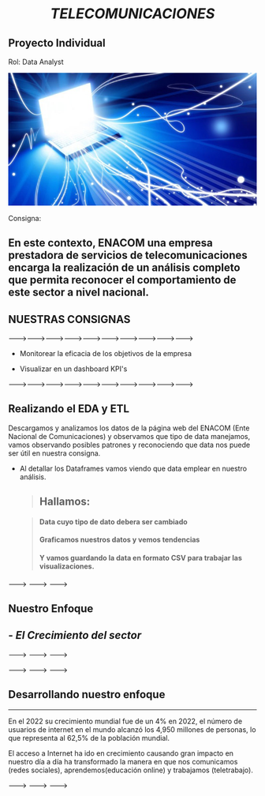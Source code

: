 # <center>***TELECOMUNICACIONES*** </center>

## Proyecto Individual

Rol: Data Analyst


<img src="https://github.com/MelissaContreras/ENACOM---Internet-Accesibility/blob/main/Conexion-Internet.jpg?raw=true" >



Consigna: 
 
En este contexto, ENACOM una empresa prestadora de servicios de telecomunicaciones encarga la realización de un análisis completo que permita reconocer el comportamiento de este sector a nivel nacional. 
 ---


## NUESTRAS CONSIGNAS

--->--->--->--->--->--->--->--->--->--->

 - Monitorear la eficacia de los objetivos de la empresa

 - Visualizar en un dashboard KPI's 

 

--->--->--->--->--->--->--->--->--->--->

## Realizando el EDA y ETL

 Descargamos y analizamos los datos de la página web del ENACOM (Ente Nacional de Comunicaciones) y observamos que tipo de data manejamos, vamos observando posibles patrones y reconociendo que data nos puede ser útil en nuestra consigna.

  
 - Al detallar los Dataframes vamos viendo que data emplear en nuestro análisis.

    > ## Hallamos:
    
    > #### Data cuyo tipo de dato debera ser cambiado 
    > #### Graficamos nuestros datos y vemos tendencias
    > #### Y vamos guardando la data en formato CSV para trabajar las visualizaciones.
    >
--->
 --->
  --->
    

## Nuestro Enfoque


## - *El Crecimiento del sector*

--->
 --->
  --->




--->
 --->
  --->

## Desarrollando nuestro enfoque

---
 En el 2022 su crecimiento mundial fue de un 4% en 2022, el número de usuarios de
 internet en el mundo alcanzó los 4,950 millones de personas, lo que representa al 62,5% de la población mundial.

 El acceso a Internet ha ido en crecimiento causando gran impacto en nuestro día  a día
ha transformado la manera en que nos comunicamos (redes sociales), 
aprendemos(educación online) y trabajamos (teletrabajo). 




--->
 --->
  --->

 



